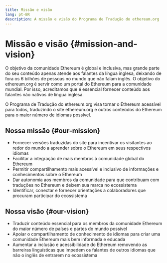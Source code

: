 ```yaml
---
title: Missão e visão
lang: pt-BR
description: A missão e visão do Programa de Tradução do ethereum.org
---
```


# Missão e visão {#mission-and-vision}

O objetivo da comunidade Ethereum é global e inclusiva, mas grande parte do seu conteúdo apenas atende aos falantes da língua inglesa, deixando de fora os 6 bilhões de pessoas no mundo que não falam inglês. O objetivo do ethereum.org é servir como um portal do Ethereum para a comunidade mundial. Por isso, acreditamos que é essencial fornecer conteúdo aos falantes não nativos de língua inglesa.

O Programa de Tradução do ethereum.org visa tornar o Ethereum acessível para todos, traduzindo o site ethereum.org e outros conteúdos do Ethereum para o maior número de idiomas possível.

## Nossa missão {#our-mission}

- Fornecer versões traduzidas do site para incentivar os visitantes ao redor do mundo a aprender sobre o Ethereum em seus respectivos idiomas
- Facilitar a integração de mais membros à comunidade global do Ethereum
- Permitir compartilhamento mais acessível e inclusivo de informações e conhecimentos sobre o Ethereum
- Dar autonomia aos membros da comunidade para que contribuam com traduções no Ethereum e deixem sua marca no ecossistema
- Identificar, conectar e fornecer orientações a colaboradores que procuram participar do ecossistema

## Nossa visão {#our-vision}

- Traduzir conteúdo essencial para os membros da comunidade Ethereum do maior número de países e partes do mundo possível
- Apoiar o compartilhamento de conhecimento de idiomas para criar uma comunidade Ethereum mais bem informada e educada
- Aumentar a inclusão e acessibilidade do Ethereum removendo as barreiras linguísticas que impedem os falantes de outros idiomas que não o inglês de entrarem no ecossistema
